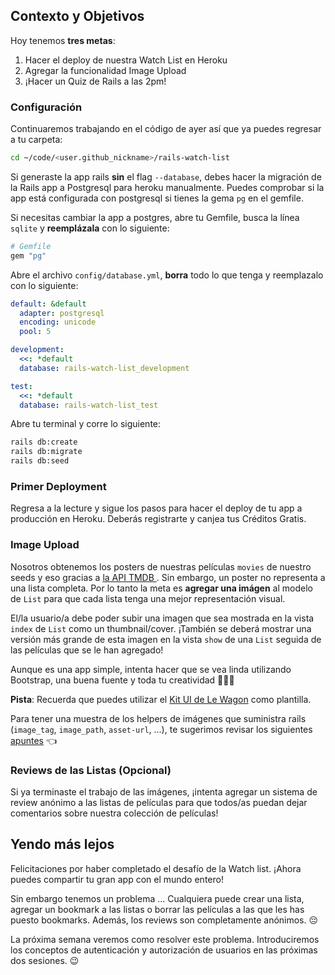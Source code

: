## Contexto y Objetivos

Hoy tenemos **tres metas**:

1. Hacer el deploy de nuestra Watch List en Heroku
2. Agregar la funcionalidad Image Upload
3. ¡Hacer un Quiz de Rails a las 2pm!

### Configuración

Continuaremos trabajando en el código de ayer así que ya puedes regresar a tu carpeta:

```bash
cd ~/code/<user.github_nickname>/rails-watch-list
```

Si generaste la app rails **sin** el flag `--database`, debes hacer la migración de la Rails app a Postgresql para heroku manualmente. Puedes comprobar si la app está configurada con postgresql si tienes la gema `pg` en el gemfile.

Si necesitas cambiar la app a postgres, abre tu Gemfile, busca la línea `sqlite` y **reemplázala** con lo siguiente:

```ruby
# Gemfile
gem "pg"
```

Abre el archivo `config/database.yml`, **borra** todo lo que tenga y reemplazalo con lo siguiente:

```yaml
default: &default
  adapter: postgresql
  encoding: unicode
  pool: 5

development:
  <<: *default
  database: rails-watch-list_development

test:
  <<: *default
  database: rails-watch-list_test
```

Abre tu terminal y corre lo siguiente:

```bash
rails db:create
rails db:migrate
rails db:seed
```

### Primer Deployment

Regresa a la lecture y sigue los pasos para hacer el deploy de tu app a producción en Heroku. Deberás registrarte y canjea tus Créditos Gratis.

### Image Upload

Nosotros obtenemos los posters de nuestras películas `movies` de nuestro seeds y eso gracias a [la API TMDB ](https://developers.themoviedb.org/3). Sin embargo, un poster no representa a una lista completa. Por lo tanto la meta es **agregar una imágen** al modelo de `List` para que cada lista tenga una mejor representación visual.

El/la usuario/a debe poder subir una imagen que sea mostrada en la vista `index` de `List` como un thumbnail/cover. ¡También se deberá mostrar una versión más grande de esta imagen en la vista `show` de una `List` seguida de las películas que se le han agregado!

Aunque es una app simple, intenta hacer que se vea linda utilizando Bootstrap, una buena fuente y toda tu creatividad 🎨😊🎨

**Pista**: Recuerda que puedes utilizar el [Kit UI de Le Wagon](https://uikit.lewagon.com/) como plantilla.

Para tener una muestra de los helpers de imágenes que suministra rails (`image_tag`, `image_path`, `asset-url`, ...), te sugerimos revisar los siguientes [apuntes](https://kitt.lewagon.com/knowledge/cheatsheets/rails_image_helpers) 👈

### Reviews de las Listas (Opcional)

Si ya terminaste el trabajo de las imágenes, ¡intenta agregar un sistema de review anónimo a las listas de películas para que todos/as puedan dejar comentarios sobre nuestra colección de películas!

## Yendo más lejos
Felicitaciones por haber completado el desafío de la Watch list. ¡Ahora puedes compartir tu gran app con el mundo entero!

Sin embargo tenemos un problema ... Cualquiera puede crear una lista, agregar un bookmark a las listas o borrar las películas a las que les has puesto bookmarks. Además, los reviews son completamente anónimos. 😔

La próxima semana veremos como resolver este problema. Introduciremos los conceptos de autenticación y autorización de usuarios en las próximas dos sesiones. 😉
